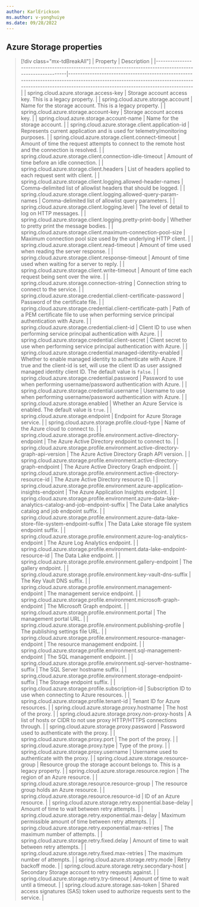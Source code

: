 ```yaml
---
author: KarlErickson
ms.author: v-yonghuiye
ms.date: 09/28/2022
---
```


## Azure Storage properties

> [!div class="mx-tdBreakAll"]
> | Property                                                                                                 | Description                                                                                                                                                                                        |
> |----------------------------------------------------------------------------------------------------------|----------------------------------------------------------------------------------------------------------------------------------------------------------------------------------------------------|
> | spring.cloud.azure.storage.access-key                                                                    | Storage account access key. This is a legacy property.                                                                                                                                             |
> | spring.cloud.azure.storage.account                                                                       | Name for the storage account. This is a legacy property.                                                                                                                                           |
> | spring.cloud.azure.storage.account-key                                                                   | Storage account access key.                                                                                                                                                                        |
> | spring.cloud.azure.storage.account-name                                                                  | Name for the storage account.                                                                                                                                                                      |
> | spring.cloud.azure.storage.client.application-id                                                         | Represents current application and is used for telemetry/monitoring purposes.                                                                                                                      |
> | spring.cloud.azure.storage.client.connect-timeout                                                        | Amount of time the request attempts to connect to the remote host and the connection is resolved.                                                                                                  |
> | spring.cloud.azure.storage.client.connection-idle-timeout                                                | Amount of time before an idle connection.                                                                                                                                                          |
> | spring.cloud.azure.storage.client.headers                                                                | List of headers applied to each request sent with client.                                                                                                                                          |
> | spring.cloud.azure.storage.client.logging.allowed-header-names                                           | Comma-delimited list of allowlist headers that should be logged.                                                                                                                                   |
> | spring.cloud.azure.storage.client.logging.allowed-query-param-names                                      | Comma-delimited list of allowlist query parameters.                                                                                                                                                |
> | spring.cloud.azure.storage.client.logging.level                                                          | The level of detail to log on HTTP messages.                                                                                                                                                       |
> | spring.cloud.azure.storage.client.logging.pretty-print-body                                              | Whether to pretty print the message bodies.                                                                                                                                                        |
> | spring.cloud.azure.storage.client.maximum-connection-pool-size                                           | Maximum connection pool size used by the underlying HTTP client.                                                                                                                                   |
> | spring.cloud.azure.storage.client.read-timeout                                                           | Amount of time used when reading the server response.                                                                                                                                              |
> | spring.cloud.azure.storage.client.response-timeout                                                       | Amount of time used when waiting for a server to reply.                                                                                                                                            |
> | spring.cloud.azure.storage.client.write-timeout                                                          | Amount of time each request being sent over the wire.                                                                                                                                              |
> | spring.cloud.azure.storage.connection-string                                                             | Connection string to connect to the service.                                                                                                                                                       |
> | spring.cloud.azure.storage.credential.client-certificate-password                                        | Password of the certificate file.                                                                                                                                                                  |
> | spring.cloud.azure.storage.credential.client-certificate-path                                            | Path of a PEM certificate file to use when performing service principal authentication with Azure.                                                                                                 |
> | spring.cloud.azure.storage.credential.client-id                                                          | Client ID to use when performing service principal authentication with Azure.                                                                                                                      |
> | spring.cloud.azure.storage.credential.client-secret                                                      | Client secret to use when performing service principal authentication with Azure.                                                                                                                  |
> | spring.cloud.azure.storage.credential.managed-identity-enabled                                           | Whether to enable managed identity to authenticate with Azure. If true and the client-id is set, will use the client ID as user assigned managed identity client ID. The default value is `false`. |
> | spring.cloud.azure.storage.credential.password                                                           | Password to use when performing username/password authentication with Azure.                                                                                                                       |
> | spring.cloud.azure.storage.credential.username                                                           | Username to use when performing username/password authentication with Azure.                                                                                                                       |
> | spring.cloud.azure.storage.enabled                                                                       | Whether an Azure Service is enabled. The default value is `true`.                                                                                                                                  |
> | spring.cloud.azure.storage.endpoint                                                                      | Endpoint for Azure Storage service.                                                                                                                                                                |
> | spring.cloud.azure.storage.profile.cloud-type                                                            | Name of the Azure cloud to connect to.                                                                                                                                                             |
> | spring.cloud.azure.storage.profile.environment.active-directory-endpoint                                 | The Azure Active Directory endpoint to connect to.                                                                                                                                                 |
> | spring.cloud.azure.storage.profile.environment.active-directory-graph-api-version                        | The Azure Active Directory Graph API version.                                                                                                                                                      |
> | spring.cloud.azure.storage.profile.environment.active-directory-graph-endpoint                           | The Azure Active Directory Graph endpoint.                                                                                                                                                         |
> | spring.cloud.azure.storage.profile.environment.active-directory-resource-id                              | The Azure Active Directory resource ID.                                                                                                                                                            |
> | spring.cloud.azure.storage.profile.environment.azure-application-insights-endpoint                       | The Azure Application Insights endpoint.                                                                                                                                                           |
> | spring.cloud.azure.storage.profile.environment.azure-data-lake-analytics-catalog-and-job-endpoint-suffix | The Data Lake analytics catalog and job endpoint suffix.                                                                                                                                           |
> | spring.cloud.azure.storage.profile.environment.azure-data-lake-store-file-system-endpoint-suffix         | The Data Lake storage file system endpoint suffix.                                                                                                                                                 |
> | spring.cloud.azure.storage.profile.environment.azure-log-analytics-endpoint                              | The Azure Log Analytics endpoint.                                                                                                                                                                  |
> | spring.cloud.azure.storage.profile.environment.data-lake-endpoint-resource-id                            | The Data Lake endpoint.                                                                                                                                                                            |
> | spring.cloud.azure.storage.profile.environment.gallery-endpoint                                          | The gallery endpoint.                                                                                                                                                                              |
> | spring.cloud.azure.storage.profile.environment.key-vault-dns-suffix                                      | The Key Vault DNS suffix.                                                                                                                                                                          |
> | spring.cloud.azure.storage.profile.environment.management-endpoint                                       | The management service endpoint.                                                                                                                                                                   |
> | spring.cloud.azure.storage.profile.environment.microsoft-graph-endpoint                                  | The Microsoft Graph endpoint.                                                                                                                                                                      |
> | spring.cloud.azure.storage.profile.environment.portal                                                    | The management portal URL.                                                                                                                                                                         |
> | spring.cloud.azure.storage.profile.environment.publishing-profile                                        | The publishing settings file URL.                                                                                                                                                                  |
> | spring.cloud.azure.storage.profile.environment.resource-manager-endpoint                                 | The resource management endpoint.                                                                                                                                                                  |
> | spring.cloud.azure.storage.profile.environment.sql-management-endpoint                                   | The SQL management endpoint.                                                                                                                                                                       |
> | spring.cloud.azure.storage.profile.environment.sql-server-hostname-suffix                                | The SQL Server hostname suffix.                                                                                                                                                                    |
> | spring.cloud.azure.storage.profile.environment.storage-endpoint-suffix                                   | The Storage endpoint suffix.                                                                                                                                                                       |
> | spring.cloud.azure.storage.profile.subscription-id                                                       | Subscription ID to use when connecting to Azure resources.                                                                                                                                         |
> | spring.cloud.azure.storage.profile.tenant-id                                                             | Tenant ID for Azure resources.                                                                                                                                                                     |
> | spring.cloud.azure.storage.proxy.hostname                                                                | The host of the proxy.                                                                                                                                                                             |
> | spring.cloud.azure.storage.proxy.non-proxy-hosts                                                         | A list of hosts or CIDR to not use proxy HTTP/HTTPS connections through.                                                                                                                           |
> | spring.cloud.azure.storage.proxy.password                                                                | Password used to authenticate with the proxy.                                                                                                                                                      |
> | spring.cloud.azure.storage.proxy.port                                                                    | The port of the proxy.                                                                                                                                                                             |
> | spring.cloud.azure.storage.proxy.type                                                                    | Type of the proxy.                                                                                                                                                                                 |
> | spring.cloud.azure.storage.proxy.username                                                                | Username used to authenticate with the proxy.                                                                                                                                                      |
> | spring.cloud.azure.storage.resource-group                                                                | Resource group the storage account belongs to. This is a legacy property.                                                                                                                          |
> | spring.cloud.azure.storage.resource.region                                                               | The region of an Azure resource.                                                                                                                                                                   |
> | spring.cloud.azure.storage.resource.resource-group                                                       | The resource group holds an Azure resource.                                                                                                                                                        |
> | spring.cloud.azure.storage.resource.resource-id                                                          | ID of an Azure resource.                                                                                                                                                                           |
> | spring.cloud.azure.storage.retry.exponential.base-delay                                                  | Amount of time to wait between retry attempts.                                                                                                                                                     |
> | spring.cloud.azure.storage.retry.exponential.max-delay                                                   | Maximum permissible amount of time between retry attempts.                                                                                                                                         |
> | spring.cloud.azure.storage.retry.exponential.max-retries                                                 | The maximum number of attempts.                                                                                                                                                                    |
> | spring.cloud.azure.storage.retry.fixed.delay                                                             | Amount of time to wait between retry attempts.                                                                                                                                                     |
> | spring.cloud.azure.storage.retry.fixed.max-retries                                                       | The maximum number of attempts.                                                                                                                                                                    |
> | spring.cloud.azure.storage.retry.mode                                                                    | Retry backoff mode.                                                                                                                                                                                |
> | spring.cloud.azure.storage.retry.secondary-host                                                          | Secondary Storage account to retry requests against.                                                                                                                                               |
> | spring.cloud.azure.storage.retry.try-timeout                                                             | Amount of time to wait until a timeout.                                                                                                                                                            |
> | spring.cloud.azure.storage.sas-token                                                                     | Shared access signatures (SAS) token used to authorize requests sent to the service.                                                                                                               |

